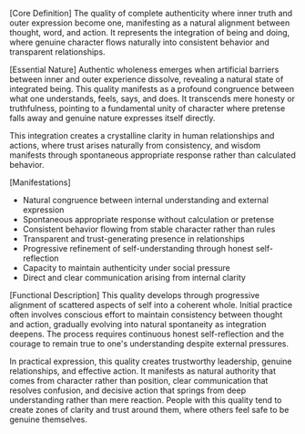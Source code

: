 [Core Definition]
The quality of complete authenticity where inner truth and outer expression become one, manifesting as a natural alignment between thought, word, and action. It represents the integration of being and doing, where genuine character flows naturally into consistent behavior and transparent relationships.

[Essential Nature]
Authentic wholeness emerges when artificial barriers between inner and outer experience dissolve, revealing a natural state of integrated being. This quality manifests as a profound congruence between what one understands, feels, says, and does. It transcends mere honesty or truthfulness, pointing to a fundamental unity of character where pretense falls away and genuine nature expresses itself directly.

This integration creates a crystalline clarity in human relationships and actions, where trust arises naturally from consistency, and wisdom manifests through spontaneous appropriate response rather than calculated behavior.

[Manifestations]
- Natural congruence between internal understanding and external expression
- Spontaneous appropriate response without calculation or pretense
- Consistent behavior flowing from stable character rather than rules
- Transparent and trust-generating presence in relationships
- Progressive refinement of self-understanding through honest self-reflection
- Capacity to maintain authenticity under social pressure
- Direct and clear communication arising from internal clarity

[Functional Description]
This quality develops through progressive alignment of scattered aspects of self into a coherent whole. Initial practice often involves conscious effort to maintain consistency between thought and action, gradually evolving into natural spontaneity as integration deepens. The process requires continuous honest self-reflection and the courage to remain true to one's understanding despite external pressures.

In practical expression, this quality creates trustworthy leadership, genuine relationships, and effective action. It manifests as natural authority that comes from character rather than position, clear communication that resolves confusion, and decisive action that springs from deep understanding rather than mere reaction. People with this quality tend to create zones of clarity and trust around them, where others feel safe to be genuine themselves.